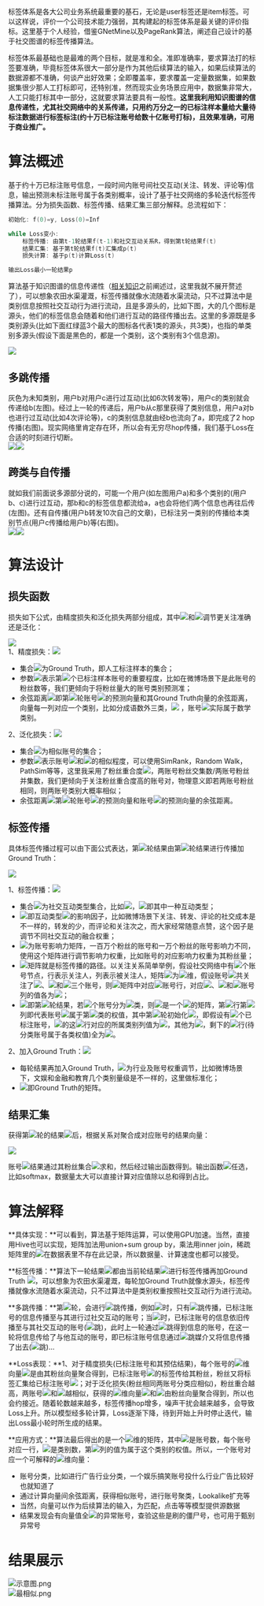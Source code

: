 标签体系是各大公司业务系统最重要的基石，无论是user标签还是item标签。可以这样说，评价一个公司技术能力强弱，其构建起的标签体系是最关键的评价指标。这里基于个人经验，借鉴GNetMine以及PageRank算法，阐述自己设计的基于社交图谱的标签传播算法。

标签体系最基础也是最难的两个目标，就是准和全。准即准确率，要求算法打的标签要准确，毕竟标签体系很大一部分是作为其他后续算法的输入，如果后续算法的数据源都不准确，何谈产出好效果；全即覆盖率，要求覆盖一定量数据集，如果数据集很少那人工打标即可，还特别准，然而现实业务场景应用中，数据集非常大，人工只能打标其中一部分，这就要求算法要具有一般性。**这里我利用知识图谱的信息传递性，尤其社交网络中的关系传递，只用约万分之一的已标注样本量给大量待标注数据进行标签标注(约十万已标注账号给数十亿账号打标)，且效果准确，可用于商业推广。**

# 算法概述

基于约十万已标注账号信息，一段时间内账号间社交互动(关注、转发、评论等)信息，输出预测未标注账号属于各类别概率，设计了基于社交网络的多轮迭代标签传播算法。分为损失函数、标签传播、结果汇集三部分解释。总流程如下：
```c
初始化: f(0)=y, Loss(0)=Inf

while Loss变小:
    标签传播: 由第t-1轮结果f(t-1)和社交互动关系R，得到第t轮结果f(t)
    结果汇集: 基于第t轮结果f(t)汇集成p(t)
    损失计算: 基于p(t)计算Loss(t)

输出Loss最小一轮结果p
```

算法基于知识图谱的信息传递性（[相关知识](https://www.yuque.com/angsweet/machine-learning/wang-luo-tu-mo-xing_wang-luo-tu-mo-xing_da-gui-mo-tu-chu-li_heterogeneous-network)之前阐述过，这里我就不展开赘述了），可以想象农田水渠灌溉，标签传播就像水流随着水渠流动，只不过算法中是类别信息按照社交互动行为进行流动，且是多源头的，比如下图，大的几个图标是源头，他们的标签信息会随着和他们进行互动的路径传播出去。这里的多源既是多类别源头(比如下面红绿蓝3个最大的图标各代表1类的源头，共3类)，也指的单类别多源头(假设下面是黑色的，都是一个类别，这个类别有3个信息源)。

![](./img/1599441029086-4a40237f-662c-459d-9cab-eb750e020df2.jpeg)
<a name="duo-tiao-chuan-bo"></a>

## **多跳传播**
灰色为未知类别，用户b对用户c进行过互动(比如6次转发等)，用户c的类别就会传递给b(左图)。经过上一轮的传递后，用户b从c那里获得了类别信息，用户a对b也进行过互动(比如4次评论等)，c的类别信息就由经b也流向了a，即完成了2 hop传播(右图)。现实网络里肯定存在环，所以会有无穷尽hop传播，我们基于Loss在合适的时刻进行切断。<br />![](./img/1599441029135-130bd93a-fb5f-4124-88f0-0ab1fa9101a3.png)![](./img/1599441029088-387af55e-78ef-4e6e-941f-bc986eded104.png)
<a name="kua-lei-yu-zi-chuan-bo"></a>
## **跨类与自传播**
就如我们前面说多源部分说的，可能一个用户(如左图用户a)和多个类别的(用户b、c)进行过互动，那b和c的标签信息都流给a，a也会将他们两个信息也再往后传(左图)。还有自传播(用户b转发10次自己的文章)，已标注另一类别的传播给本类别节点(用户c传播给用户b)等(右图)。<br />![](./img/1599441029184-e56df60a-156e-4f6a-a912-1338e049be66.png)![](./img/1599441029172-dd550063-6a3a-4b03-9178-6f24c9009aa3.png)
<a name="suan-fa-she-ji"></a>
# 算法设计
<a name="sun-shi-han-shu"></a>
## 损失函数
损失如下公式，由精度损失和泛化损失两部分组成，其中![](./img/7b7f9dbfea05c83784f8b85149852f08.svg)和![](./img/b0603860fcffe94e5b8eec59ed813421.svg)调节更关注准确还是泛化：

![](./img/0859b3ace5aec57761e9da3173558223.svg)<br />1、精度损失：![](./img/e86cb5d9243ebcdb20569d17c15436c6.svg)

- 集合![](./img/dd7536794b63bf90eccfd37f9b147d7f.svg)为Ground Truth，即人工标注样本的集合；
- 参数![](./img/65445646e7a531a2185d03b58b4d60e1.svg)表示第![](./img/865c0c0b4ab0e063e5caa3387c1a8741.svg)个已标注样本账号的重要程度，比如在微博场景下是此账号的粉丝数等，我们更倾向于将粉丝量大的账号类别预测准；
- 余弦距离![](./img/6070a644048caa9148b29abe4ba839e9.svg)即第![](./img/e358efa489f58062f10dd7316b65649e.svg)轮账号![](./img/865c0c0b4ab0e063e5caa3387c1a8741.svg)的预测向量和其Ground Truth向量的余弦距离，向量每一列对应一个类别，比如分成语数外三类，![](./img/7aedd96bc1aaae16a106d6c81ef7a573.svg) ，账号![](./img/73417220282d3e9d58544d3eaeddc604.svg)实际属于数学类别。

2、泛化损失：![](./img/7b838a4acd905b905edb022ac28aa821.svg) 

- 集合![](./img/5dbc98dcc983a70728bd082d1a47546e.svg)为相似账号的集合；
- 参数![](./img/c99dfa4e490ed0018dfb299022419234.svg)表示账号![](./img/0cc175b9c0f1b6a831c399e269772661.svg)和![](./img/92eb5ffee6ae2fec3ad71c777531578f.svg)的相似程度，可以使用SimRank，Random Walk，PathSim等等，这里我采用了粉丝重合度![](./img/8262a09a64ae881d2dd372d29530786e.svg)，两账号粉丝交集数/两账号粉丝并集数，我们更倾向于关注粉丝重合度高的账号对，物理意义即若两账号粉丝相同，则两账号类别大概率相似；
- 余弦距离![](./img/6ddd9f21138d757b9b451a8cffb0bac4.svg)第![](./img/e358efa489f58062f10dd7316b65649e.svg)轮账号![](./img/0cc175b9c0f1b6a831c399e269772661.svg)的预测向量和账号![](./img/92eb5ffee6ae2fec3ad71c777531578f.svg)的预测向量的余弦距离。
<a name="biao-qian-chuan-bo"></a>
## 标签传播
具体标签传播过程可以由下面公式表达，第![](./img/43c98a64bcde4857b095743482e04281.svg)轮结果由第![](./img/e358efa489f58062f10dd7316b65649e.svg)轮结果进行传播加Ground Truth：

![](./img/d53bc19e83a9cf352851c8e34976ff09.svg)

1、标签传播：![](./img/4464535fc2ff33cdff6fdb773e29ccaa.svg)

- 集合![](./img/e1e1d3d40573127e9ee0480caf1283d6.svg)为社交互动类型集合，比如![](./img/a84c28e4c62eed7fee0fb91610cf7198.svg)，![](./img/4b43b0aee35624cd95b910189b3dc231.svg)即其中一种互动类型；
- ![](./img/cf25b8d557544eb88ee0dafbcdae7de2.svg)即互动类型![](./img/4b43b0aee35624cd95b910189b3dc231.svg)的影响因子，比如微博场景下关注、转发、评论的社交成本是不一样的，转发的少，而评论和关注次之，而大家经常随意点赞，这个因子是调节不同社交互动的融合权重；
- ![](./img/e72b070649097be3b9b9e77c750b4ed1.svg)为账号影响力矩阵，一百万个粉丝的账号和一万个粉丝的账号影响力不同，使用这个矩阵进行调节影响力权重，比如账号的对应影响力权重为其粉丝量；
- ![](./img/7a18f340ce446702084e5b59612b64e1.svg)矩阵就是标签传播的路径。以关注关系简单举例，假设社交网络中有![](./img/69691c7bdcc3ce6d5d8a1361f22d04ac.svg)个账号节点，行表示关注人，列表示被关注人，矩阵![](./img/7a18f340ce446702084e5b59612b64e1.svg)为![](./img/627dfe3da8c871a94e9f209e28cc7121.svg)维，假设账号![](./img/6f8f57715090da2632453988d9a1501b.svg)共关注了![](./img/0cc175b9c0f1b6a831c399e269772661.svg)、![](./img/92eb5ffee6ae2fec3ad71c777531578f.svg)和![](./img/4a8a08f09d37b73795649038408b5f33.svg)三个账号，则![](./img/7a18f340ce446702084e5b59612b64e1.svg)矩阵中对应![](./img/6f8f57715090da2632453988d9a1501b.svg)账号行，对应![](./img/0cc175b9c0f1b6a831c399e269772661.svg)、![](./img/92eb5ffee6ae2fec3ad71c777531578f.svg)和![](./img/4a8a08f09d37b73795649038408b5f33.svg)账号列的值各为![](./img/7964c6a339acf2ddea25a5ef0552b97e.svg)；
- ![](./img/d6e3af948a34fd5f432cb9d377a98ef0.svg)即第![](./img/e358efa489f58062f10dd7316b65649e.svg)轮结果，若![](./img/69691c7bdcc3ce6d5d8a1361f22d04ac.svg)个账号分为![](./img/8d9c307cb7f3c4a32822a51922d1ceaa.svg)类，则![](./img/d6e3af948a34fd5f432cb9d377a98ef0.svg)是一个![](./img/77a72b608a1beff4bf12b46d0ee0f3bb.svg)的矩阵，第![](./img/6f8f57715090da2632453988d9a1501b.svg)行第![](./img/7b8b965ad4bca0e41ab51de7b31363a1.svg)列即代表账号![](./img/6f8f57715090da2632453988d9a1501b.svg)属于第![](./img/7b8b965ad4bca0e41ab51de7b31363a1.svg)类的权值，其中第![](./img/cfcd208495d565ef66e7dff9f98764da.svg)轮初始化![](./img/2710549829fad1a2ad40f93025593935.svg)，即假设有![](./img/a5f3c6a11b03839d46af9fb43c97c188.svg)个已标注账号，![](./img/01ba77110113019916a9054319ae7c05.svg)的这![](./img/a5f3c6a11b03839d46af9fb43c97c188.svg)行对应的所属类别列值为![](./img/c4ca4238a0b923820dcc509a6f75849b.svg)，其他为![](./img/cfcd208495d565ef66e7dff9f98764da.svg)，剩下的![](./img/09c7ab37639caebf5797e81dbc4d26fa.svg)行(待分类账号属于各类权值)全为![](./img/cfcd208495d565ef66e7dff9f98764da.svg)。

2、加入Ground Truth：![](./img/fd60b3e53a5ecc171e9480faecb685cf.svg)

- 每轮结果再加入Ground Truth，![](./img/a1c5ef84a61f97159520c00e49a728a0.svg)为行业及账号权重调节，比如微博场景下，文娱和金融和教育几个类别量级是不一样的，这里做标准化；
- ![](./img/415290769594460e2e485922904f345d.svg)即Ground Truth的矩阵。
<a name="jie-guo-hui-ji"></a>
## 结果汇集
获得第![](./img/e358efa489f58062f10dd7316b65649e.svg)轮的结果![](./img/d6e3af948a34fd5f432cb9d377a98ef0.svg)后，根据关系对聚合成对应账号的结果向量：

![](./img/4c4e233835999ca322d9d934083d1852.svg)

账号![](./img/9dd4e461268c8034f5c8564e155c67a6.svg)结果通过其粉丝集合![](./img/7fc56270e7a70fa81a5935b72eacbe29.svg)求和，然后经过输出函数得到。输出函数![](./img/a2ab7d71a0f07f388ff823293c147d21.svg)任选，比如softmax，数据量太大可以直接计算对应值除以总和得到占比。
<a name="suan-fa-jie-shi"></a>
# 算法解释
**具体实现：**可以看到，算法基于矩阵运算，可以使用GPU加速。当然，直接用Hive也可以实现，矩阵加法用union+sum group by，乘法用inner join，稀疏矩阵里的![](./img/cfcd208495d565ef66e7dff9f98764da.svg)在数据表里不存在此记录，所以数据量、计算速度也都可以接受。

**标签传播：**算法下一轮结果![](./img/9e8103325ff5ec4fc438a9672482e43f.svg)都由当前轮结果![](./img/d6e3af948a34fd5f432cb9d377a98ef0.svg)进行标签传播再加Ground Truth ![](./img/415290769594460e2e485922904f345d.svg)，可以想象为农田水渠灌溉，每轮加Ground Truth就像水源头，标签传播就像水流随着水渠流动，只不过算法中是类别权重按照社交互动行为进行流动。

**多跳传播：**第![](./img/e358efa489f58062f10dd7316b65649e.svg)轮，会进行![](./img/69d662b562733cfcbccf8de90531f842.svg)跳传播，例如![](./img/3f3d5118e374c670258e6e2b2cfb1b0c.svg)时，只有![](./img/c4ca4238a0b923820dcc509a6f75849b.svg)跳传播，已标注账号的信息传播至与其进行过社交互动的账号；当![](./img/a048559662d4b59eb8308cf4f404c163.svg)时，已标注账号的信息依旧传播至与其社交互动的账号(![](./img/c4ca4238a0b923820dcc509a6f75849b.svg)跳)，此时上一轮通过![](./img/c4ca4238a0b923820dcc509a6f75849b.svg)跳得到信息的账号，在这一轮将信息传给了与他互动的账号，即已标注账号信息通过![](./img/c4ca4238a0b923820dcc509a6f75849b.svg)跳媒介又将信息传播了出去(![](./img/c81e728d9d4c2f636f067f89cc14862c.svg)跳)...

**Loss表现：**1、对于精度损失(已标注账号和其预估结果)，每个账号的![](./img/7b8b965ad4bca0e41ab51de7b31363a1.svg)维向量![](./img/be26619828025bdf0f9f8fb9041b6d49.svg)是由其粉丝向量聚合得到，已标注账号![](./img/9dd4e461268c8034f5c8564e155c67a6.svg)的标签传给其粉丝，粉丝又将标签汇集给已标注账号![](./img/9dd4e461268c8034f5c8564e155c67a6.svg)；对于泛化损失(粉丝相同两账号分类应相似)，粉丝重合越高，两账号![](./img/0cc175b9c0f1b6a831c399e269772661.svg)和![](./img/92eb5ffee6ae2fec3ad71c777531578f.svg)越相似，获得的![](./img/7b8b965ad4bca0e41ab51de7b31363a1.svg)维向量![](./img/c21f32bec8fa72d2d23160d8090b53f3.svg)和![](./img/14fd4b957cce85bd6ece642052471ca5.svg)由粉丝向量聚合得到，所以也会约接近。随着轮数越来越多，标签传播hop增多，噪声干扰会越来越多，会导致Loss上升。所以模型经多轮计算，Loss逐渐下降，待到开始上升时停止迭代，输出Loss最小轮时所生成的结果。

**应用方式：**算法最后得出的是一个![](./img/77a72b608a1beff4bf12b46d0ee0f3bb.svg)维的矩阵，其中![](./img/69691c7bdcc3ce6d5d8a1361f22d04ac.svg)是账号数，每个账号对应一行，![](./img/8d9c307cb7f3c4a32822a51922d1ceaa.svg)是类别数，第![](./img/7b8b965ad4bca0e41ab51de7b31363a1.svg)列的值为属于这个类别的权值。所以，一个账号对应一个可解释的![](./img/8d9c307cb7f3c4a32822a51922d1ceaa.svg)维向量：

- 账号分类，比如进行广告行业分类，一个娱乐搞笑账号投什么行业广告比较好也就知道了 
- 通过计算向量间余弦距离，获得相似账号，进行账号聚类，Lookalike扩充等
- 当然，向量可以作为后续算法的输入，为匹配，点击等等模型提供源数据
- 结果发现会有向量值全![](./img/cfcd208495d565ef66e7dff9f98764da.svg)的异常账号，查验这些是刷的僵尸号，也可用于甄别异常号
<a name="6toTR"></a>
# 结果展示
![示意图.png](./img/1599462772805-baea6ca4-2ca7-416c-ae03-c342121b35e0.png)<br />![最相似.png](./img/1599463828314-fb2ab469-12c9-4afd-bb46-2361d093ee5c.png)
